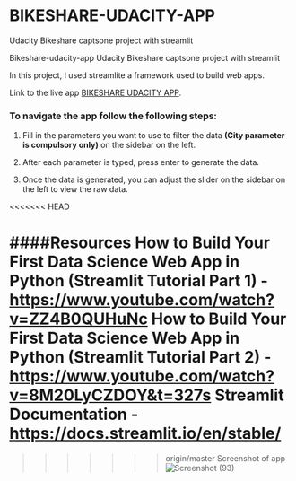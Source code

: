 # BIKESHARE-UDACITY-APP
Udacity Bikeshare captsone project with streamlit

Bikeshare-udacity-app
Udacity Bikeshare captsone project with streamlit

In this project, I used streamlite a framework used to build web apps.

Link to the live app [BIKESHARE UDACITY APP](https://bikeshare-udacity-app.herokuapp.com/).

### To navigate the app follow the following steps:
1. Fill in the parameters you want to use to filter the data **(City parameter is compulsory only)** on the sidebar on the left.


2. After each parameter is typed, press enter to generate the data.


3. Once the data is generated, you can adjust the slider on the sidebar on the left to view the raw data.

<<<<<<< HEAD

####Resources
How to Build Your First Data Science Web App in Python (Streamlit Tutorial Part 1) - https://www.youtube.com/watch?v=ZZ4B0QUHuNc
How to Build Your First Data Science Web App in Python (Streamlit Tutorial Part 2) - https://www.youtube.com/watch?v=8M20LyCZDOY&t=327s
Streamlit Documentation - https://docs.streamlit.io/en/stable/
=======
>>>>>>> origin/master
Screenshot of app
![Screenshot (93)](https://user-images.githubusercontent.com/44923453/92548726-ad2d8080-f24f-11ea-8216-7f3012861ea1.png)


